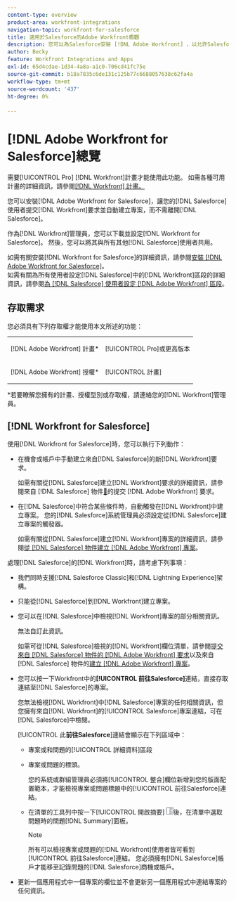 ```yaml
---
content-type: overview
product-area: workfront-integrations
navigation-topic: workfront-for-salesforce
title: 適用於Salesforce的Adobe Workfront概觀
description: 您可以為Salesforce安裝 [!DNL Adobe Workfront] ，以允許Salesforce使用者提交 [!DNL Workfront] 請求並自動建立專案，而不需要離開Salesforce。
author: Becky
feature: Workfront Integrations and Apps
exl-id: 65d4cdae-1d34-4a8a-a1c0-706cd41fc75e
source-git-commit: b18a7835c6de131c125b77c6688057638c62fa4a
workflow-type: tm+mt
source-wordcount: '437'
ht-degree: 0%

---
```


# [!DNL Adobe Workfront for Salesforce]總覽

需要[!UICONTROL Pro] [!DNL Workfront]計畫才能使用此功能。 如需各種可用計畫的詳細資訊，請參閱[[!DNL Workfront] 計畫。](https://business.adobe.com/products/workfront/pricing.html)

您可以安裝[!DNL Adobe Workfront for Salesforce]，讓您的[!DNL Salesforce]使用者提交[!DNL Workfront]要求並自動建立專案，而不需離開[!DNL Salesforce]。

作為[!DNL Workfront]管理員，您可以下載並設定[!DNL Workfront for Salesforce]。 然後，您可以將其與所有其他[!DNL Salesforce]使用者共用。

如需有關安裝[!DNL Workfront for Salesforce]的詳細資訊，請參閱[安裝 [!DNL Adobe Workfront for Salesforce]](../../workfront-integrations-and-apps/using-workfront-with-salesforce/install-workfront-for-salesforce.md)。\
如需有關為所有使用者設定[!DNL Salesforce]中的[!DNL Workfront]區段的詳細資訊，請參閱[為 [!DNL Salesforce] 使用者設定 [!DNL Adobe Workfront] 區段](../../workfront-integrations-and-apps/using-workfront-with-salesforce/configure-wf-section-for-salesforce-users.md)。

## 存取需求

您必須具有下列存取權才能使用本文所述的功能：

<table style="table-layout:auto"> 
 <col> 
 <col> 
 <tbody> 
  <tr> 
   <td role="rowheader">[!DNL Adobe Workfront] 計畫*</td> 
   <td> <p>[!UICONTROL Pro]或更高版本</p> </td> 
  </tr> 
  <tr> 
   <td role="rowheader">[!DNL Adobe Workfront] 授權*</td> 
   <td> <p>[!UICONTROL 計畫]</p> </td> 
  </tr> 
 </tbody> 
</table>

&#42;若要瞭解您擁有的計畫、授權型別或存取權，請連絡您的[!DNL Workfront]管理員。

## [!DNL Workfront for Salesforce]

使用[!DNL Workfront for Salesforce]時，您可以執行下列動作：

* 在機會或帳戶中手動建立來自[!DNL Salesforce]的新[!DNL Workfront]要求。

  如需有關從[!DNL Salesforce]建立[!DNL Workfront]要求的詳細資訊，請參閱來自 [!DNL Salesforce] 物件[&#128279;](../../workfront-integrations-and-apps/using-workfront-with-salesforce/submit-workfront-requests-from-salesforce-objects.md)的提交 [!DNL Adobe Workfront] 要求。

* 在[!DNL Salesforce]中符合某些條件時，自動觸發在[!DNL Workfront]中建立專案。 您的[!DNL Salesforce]系統管理員必須設定從[!DNL Salesforce]建立專案的觸發器。

  如需有關從[!DNL Salesforce]建立[!DNL Workfront]專案的詳細資訊，請參閱[從 [!DNL Salesforce] 物件建立 [!DNL Adobe Workfront] 專案](../../workfront-integrations-and-apps/using-workfront-with-salesforce/create-wf-projects-from-salesforce-objects.md)。

處理[!DNL Salesforce]的[!DNL Workfront]時，請考慮下列事項：

* 我們同時支援[!DNL Salesforce Classic]和[!DNL Lightning Experience]架構。
* 只能從[!DNL Salesforce]到[!DNL Workfront]建立專案。
* 您可以在[!DNL Salesforce]中檢視[!DNL Workfront]專案的部分相關資訊。

  無法自訂此資訊。

  如需可從[!DNL Salesforce]檢視的[!DNL Workfront]欄位清單，請參閱[提交來自 [!DNL Salesforce] 物件的 [!DNL Adobe Workfront] 要求](../../workfront-integrations-and-apps/using-workfront-with-salesforce/submit-workfront-requests-from-salesforce-objects.md)以及來自 [!DNL Salesforce] 物件的[建立 [!DNL Adobe Workfront] 專案](../../workfront-integrations-and-apps/using-workfront-with-salesforce/create-wf-projects-from-salesforce-objects.md)。

* 您可以按一下Workfront中的&#x200B;**[!UICONTROL 前往Salesforce]**&#x200B;連結，直接存取連結至[!DNL Salesforce]的專案。

  您無法檢視[!DNL Workfront]中[!DNL Salesforce]專案的任何相關資訊，但您擁有來自[!DNL Workfront]的[!UICONTROL Salesforce]專案連結，可在[!DNL Salesforce]中檢閱。

  [!UICONTROL 此&#x200B;**前往Salesforce**]&#x200B;連結會顯示在下列區域中：

   * 專案或和問題的[!UICONTROL 詳細資料]區段
   * 專案或問題的標頭。

     您的系統或群組管理員必須將[!UICONTROL 整合]欄位新增到您的版面配置範本，才能檢視專案或問題標題中的[!UICONTROL 前往Salesforce]連結。
   * 在清單的工具列中按一下[!UICONTROL 開啟摘要] ![摘要面板圖示](assets/summary-panel-icon.png)後，在清單中選取問題時的問題[!DNL Summary]面板。

     >[!NOTE]
     >
     >所有可以檢視專案或問題的[!DNL Workfront]使用者皆可看到[!UICONTROL 前往Salesforce]連結。 您必須擁有[!DNL Salesforce]帳戶才能移至記錄問題的[!DNL Salesforce]商機或帳戶。

* 更新一個應用程式中一個專案的欄位並不會更新另一個應用程式中連結專案的任何資訊。

